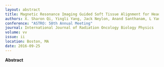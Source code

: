 ```yaml
---
layout: abstract
title: Magnetic Resonance Imaging Guided Soft Tissue Alignment for Head-and-Neck Radiation Therapy - Margin Reducction and Its Clinical Feasibility
authors: X. Sharon Qi, Yingli Yang, Jack Neylon, Anand Santhanam, L Yang, A Chen, and Daniel A. Low
conference: "ASTRO: 58th Annual Meeting"
journal: International Journal of Radiation Oncology Biology Physics
volume: vv
issue: ii
location: Boston, MA
date: 2016-09-25
---
```

**Abstract**
